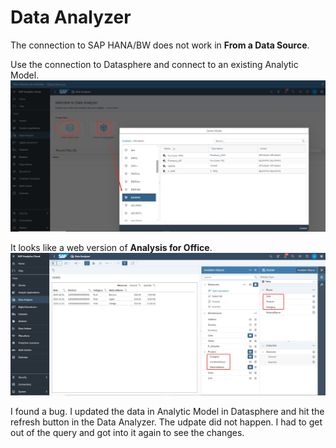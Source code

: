 # Data Analyzer

The connection to SAP HANA/BW does not work in **From a Data Source**. 

Use the connection to Datasphere and connect to an existing Analytic Model.
![alt text](/SAC/Reporting/images/DA1.png)

It looks like a web version of **Analysis for Office**.
![alt text](/SAC/Reporting/images/DA2.png)

I found a bug. I updated the data in Analytic Model in Datasphere and hit the refresh button in the Data Analyzer. The udpate did not happen. I had to get out of the query and got into it again to see the changes.




